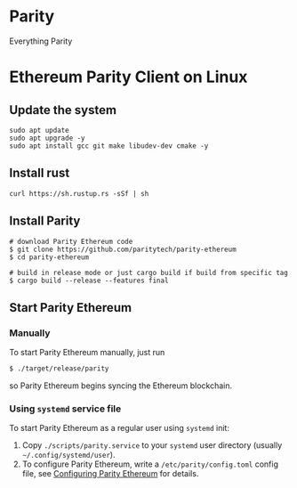 # Parity
Everything Parity

# Ethereum Parity Client on Linux
## Update the system
```
sudo apt update
sudo apt upgrade -y
sudo apt install gcc git make libudev-dev cmake -y
```

## Install rust 
`curl https://sh.rustup.rs -sSf | sh`

## Install Parity
```
# download Parity Ethereum code
$ git clone https://github.com/paritytech/parity-ethereum
$ cd parity-ethereum

# build in release mode or just cargo build if build from specific tag
$ cargo build --release --features final
```

## Start Parity Ethereum

### Manually

To start Parity Ethereum manually, just run

```bash
$ ./target/release/parity
```

so Parity Ethereum begins syncing the Ethereum blockchain.

### Using `systemd` service file

To start Parity Ethereum as a regular user using `systemd` init:

1. Copy `./scripts/parity.service` to your
`systemd` user directory (usually `~/.config/systemd/user`).
2. To configure Parity Ethereum, write a `/etc/parity/config.toml` config file, see [Configuring Parity Ethereum](https://paritytech.github.io/wiki/Configuring-Parity) for details.


